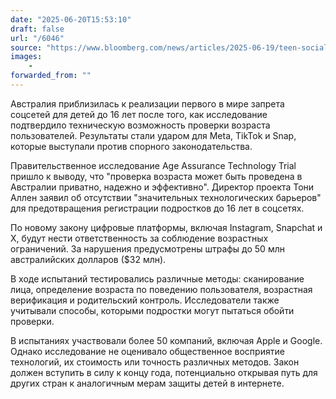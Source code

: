 ```yaml
---
date: "2025-06-20T15:53:10"
draft: false
url: "/6046"
source: "https://www.bloomberg.com/news/articles/2025-06-19/teen-social-media-ban-moves-closer-in-australia-after-tech-trial"
images:
    -
forwarded_from: ""
---
```


Австралия приблизилась к реализации первого в мире запрета соцсетей для детей до 16 лет после того, как исследование подтвердило техническую возможность проверки возраста пользователей. Результаты стали ударом для Meta, TikTok и Snap, которые выступали против спорного законодательства.

Правительственное исследование Age Assurance Technology Trial пришло к выводу, что "проверка возраста может быть проведена в Австралии приватно, надежно и эффективно". Директор проекта Тони Аллен заявил об отсутствии "значительных технологических барьеров" для предотвращения регистрации подростков до 16 лет в соцсетях.

По новому закону цифровые платформы, включая Instagram, Snapchat и X, будут нести ответственность за соблюдение возрастных ограничений. За нарушения предусмотрены штрафы до 50 млн австралийских долларов ($32 млн).

В ходе испытаний тестировались различные методы: сканирование лица, определение возраста по поведению пользователя, возрастная верификация и родительский контроль. Исследователи также учитывали способы, которыми подростки могут пытаться обойти проверки.

В испытаниях участвовали более 50 компаний, включая Apple и Google. Однако исследование не оценивало общественное восприятие технологий, их стоимость или точность различных методов. Закон должен вступить в силу к концу года, потенциально открывая путь для других стран к аналогичным мерам защиты детей в интернете.
